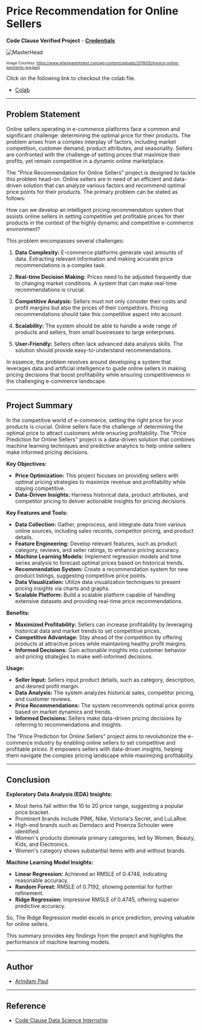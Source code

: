 # Price Recommendation for Online Sellers

**Code Clause Verified Project** - [**Credentials**](https://drive.google.com/file/d/1Lq670z4sKioNdnpHFlzGugvkiz3nPJGs/view?usp=sharing)

![MasterHead](https://www.whenparentstext.com/wp-content/uploads/2019/05/invoice-online-payments-jpg.jpeg)

<font size="1">Image Courtesy: https://www.whenparentstext.com/wp-content/uploads/2019/05/invoice-online-payments-jpg.jpeg</font>

Click on the following link to checkout the colab file.
- [Colab](https://colab.research.google.com/drive/15MfHYt3Xl0YYQa2oBBEM_b0mBkgFMnWD?usp=sharing)


---

## Problem Statement

Online sellers operating in e-commerce platforms face a common and significant challenge: determining the optimal price for their products. The problem arises from a complex interplay of factors, including market competition, customer demand, product attributes, and seasonality. Sellers are confronted with the challenge of setting prices that maximize their profits, yet remain competitive in a dynamic online marketplace.

The "Price Recommendation for Online Sellers" project is designed to tackle this problem head-on. Online sellers are in need of an efficient and data-driven solution that can analyze various factors and recommend optimal price points for their products. The primary problem can be stated as follows:

How can we develop an intelligent pricing recommendation system that assists online sellers in setting competitive yet profitable prices for their products in the context of the highly dynamic and competitive e-commerce environment?

This problem encompasses several challenges:

1. **Data Complexity:** E-commerce platforms generate vast amounts of data. Extracting relevant information and making accurate price recommendations is a complex task.

2. **Real-time Decision Making:** Prices need to be adjusted frequently due to changing market conditions. A system that can make real-time recommendations is crucial.

3. **Competitive Analysis:** Sellers must not only consider their costs and profit margins but also the prices of their competitors. Pricing recommendations should take this competitive aspect into account.

4. **Scalability:** The system should be able to handle a wide range of products and sellers, from small businesses to large enterprises.

5. **User-Friendly:** Sellers often lack advanced data analysis skills. The solution should provide easy-to-understand recommendations.

In essence, the problem revolves around developing a system that leverages data and artificial intelligence to guide online sellers in making pricing decisions that boost profitability while ensuring competitiveness in the challenging e-commerce landscape.

---

## Project Summary

In the competitive world of e-commerce, setting the right price for your products is crucial. Online sellers face the challenge of determining the optimal price to attract customers while ensuring profitability. The "Price Prediction for Online Sellers" project is a data-driven solution that combines machine learning techniques and predictive analytics to help online sellers make informed pricing decisions.

**Key Objectives:**

- **Price Optimization:** This project focuses on providing sellers with optimal pricing strategies to maximize revenue and profitability while staying competitive.
- **Data-Driven Insights:** Harness historical data, product attributes, and competitor pricing to deliver actionable insights for pricing decisions.

**Key Features and Tools:**

- **Data Collection:** Gather, preprocess, and integrate data from various online sources, including sales records, competitor pricing, and product details.
- **Feature Engineering:** Develop relevant features, such as product category, reviews, and seller ratings, to enhance pricing accuracy.
- **Machine Learning Models:** Implement regression models and time series analysis to forecast optimal prices based on historical trends.
- **Recommendation System:** Create a recommendation system for new product listings, suggesting competitive price points.
- **Data Visualization:** Utilize data visualization techniques to present pricing insights via charts and graphs.
- **Scalable Platform:** Build a scalable platform capable of handling extensive datasets and providing real-time price recommendations.

**Benefits:**

- **Maximized Profitability:** Sellers can increase profitability by leveraging historical data and market trends to set competitive prices.
- **Competitive Advantage:** Stay ahead of the competition by offering products at attractive prices while maintaining healthy profit margins.
- **Informed Decisions:** Gain actionable insights into customer behavior and pricing strategies to make well-informed decisions.

**Usage:**

- **Seller Input:** Sellers input product details, such as category, description, and desired profit margin.
- **Data Analysis:** The system analyzes historical sales, competitor pricing, and customer reviews.
- **Price Recommendations:** The system recommends optimal price points based on market dynamics and trends.
- **Informed Decisions:** Sellers make data-driven pricing decisions by referring to recommendations and insights.

The "Price Prediction for Online Sellers" project aims to revolutionize the e-commerce industry by enabling online sellers to set competitive and profitable prices. It empowers sellers with data-driven insights, helping them navigate the complex pricing landscape while maximizing profitability.

---

## Conclusion

**Exploratory Data Analysis (EDA) Insights:**

- Most items fall within the 10 to 20 price range, suggesting a popular price bracket.
- Prominent brands include PINK, Nike, Victoria's Secret, and LuLaRoe.
- High-end brands such as Demdaco and Proenza Schouler were identified.
- Women's products dominate primary categories, led by Women, Beauty, Kids, and Electronics.
- Women's category shows substantial items with and without brands.

**Machine Learning Model Insights:**

- **Linear Regression:** Achieved an RMSLE of 0.4748, indicating reasonable accuracy.
- **Random Forest:** RMSLE of 0.7192, showing potential for further refinement.
- **Ridge Regression:** Impressive RMSLE of 0.4745, offering superior predictive accuracy.

So, The Ridge Regression model excels in price prediction, proving valuable for online sellers.

This summary provides key findings from the project and highlights the performance of machine learning models.

---

## Author

- [Arindam Paul](https://www.linkedin.com/in/arindam-paul-19a085187/)

---

## Reference
 - [Code Clause Data Science Internship](https://app.internship.codeclause.com/intern/login)
